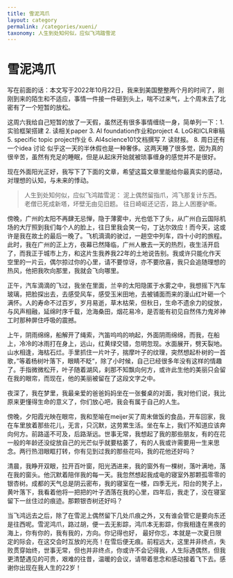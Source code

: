 ```yaml
---
title: 雪泥鸿爪
layout: category
permalink: /categories/xueni/
taxonomy: 人生到处知何似，应似飞鸿踏雪泥
---
```


# 雪泥鸿爪

写在前面的话：本文写于2022年10月22日，我来到美国整整两个月的时间了，刚刚到来的陌生和不适应，事情一件接一件砸到头上，喘不过来气，上个周末去了北密有了一个短暂的放松。

这周六我给自己短暂的放了一天假，虽然还有很多事情缠绕一身，简单列一下：1. 实验框架搭建 2. 读相关paper 3. AI foundation作业和project 4. LoG和ICLR审稿 5. specific topic project作业 6. AI4science101文档撰写 7. 读财报。 8. 周日还有一个idea 讨论 似乎这一天的半休假也是一种奢侈。这两天睡了很多觉，因为真的很辛苦，虽然有充足的睡眠，但是从起床开始就被琐事缠身的感觉并不是很好。

现在外面阳光正好，我写下了下面的文章，希望这篇文章里能给你最真实的感动，对理想的认知，与未来的悸动。

> 人生到处知何似，应似飞鸿踏雪泥：
> 泥上偶然留指爪，鸿飞那复计东西。
> 老僧已死成新塔，坏壁无由见旧题。
> 往日崎岖还记否，路上人困蹇驴嘶。



傍晚，广州的太阳不再肆无忌惮，隐于薄雾中，光也低下了头，从广州白云国际机场的大厅照到我们每个人的脸上，往日里我会笑一句，丁达尔效应！而今天，这或许是我在故土的最后一晚了。飞机滴滴的驶过，一趟空中列车，四十小时的旅程。此时，我在广州的正上方，夜幕已然降临，广州人散去一天的热烈，夜生活开启了，而我正于城市上方，和这片生我养我22年的土地说告别。我或许只能化作天空里的一片云，偶尔掠过你的心里，请不要惊讶，亦不要欣喜，我只会追随理想的热风，他把我吹向那里，我就会飞向哪里。

正午，汽车滴滴的飞过，我坐在里面，兰辛的太阳隐匿于水雾之中，我想摇下汽车玻璃，把脸探出去，去感受风车，感受玉米田地，去被铺面而来的漫山红叶砸一个满怀。人的寿命不过百岁，岁月易逝，草木枯荣，但秋日，生命不遗余力的绽放，与风声相融，延绵时序千载，沧海桑田，烟花易冷，是否能有初见自然伟力鬼斧神工时那种屏住呼吸的震撼。

上午，阴雨绵绵，船解开了绳索，汽笛呜呜的响起，外面阴雨绵绵，而我，在船上，冷冷的冰雨打在身上，远山，红黄绿交错，忽明忽现。水面展开，劈天裂地。山水相逢，海枯石烂。手里抓住一片叶子，揣摩叶子的纹理，突然想起朴树的一首歌，”等着杨树叶落下，眼睛不眨“，除了小时候，自己已经很多年没有这样的情趣了。手指微微松开，叶子随着湖风，刹那不知飘向何方，或许此生他的美丽只会留在我的眼帘，而现在，他的美丽被留在了这段文字之中。

夜深了，我在梦里，我最亲爱的爸爸妈妈坐在一张餐桌的对面，我对他们说，我比原来更懂得生命的意义了，你们放心吧，我会有属于自己的人生。

傍晚，夕阳霞光映在眼帘，我和至喻在meijer买了周末做饭的食品，开车回家，我在车里放着那些花儿，无言，只沉默，这劳累生活。坐在车上，我们不知道应该奔向何方。前路遥不可及，后路渐远。世事无常，我想起了我的那些朋友，有的在花一般的年龄还没绽放自己的光芒似乎就要枯萎了，有的人我或许需要用一生来思念。两行热泪眼眶打转，你有见到过我的那些花吗，我的花他还好吗？

清晨，我睁开双眼，拉开百叶窗，阳光洒进来，我的窗外有一棵树，落叶满地，落在我的窗头。他沉默着陪伴我的每一天。我忽然想起我成电的寝室外那颗孤零零的银杏树。成都的天气总是阴云密布，我的寝室在一楼，四季无光，阳台的凳子上，黄叶落下，我看着他将一把把的叶子洒落在我的心里，四年后，我走了，没在寝室留下一丝住过的痕迹。那颗银杏树还好吗？

当飞鸿远去之后，除了在雪泥上偶然留下几处爪痕之外，又有谁会管它是要向东还是往西呢。雪泥鸿爪，路过胡，便一去无影踪，鸿爪本无影踪，你我相逢在黑夜的海上，你有你的，我有我的，方向。你记得也好， 最好你忘，本就是一次夏日限定的际会，在这交会时互放的光亮！在雪后便无痕。前程远大，这里并非终点，失败贯穿始终，世事无常，但也并非终点，你或许不会记得我，人生际遇偶然，但我更清楚遇见的可贵，艰难的往昔，温暖的会议，请带着思念和感动接着飞下去。感谢你出现在我人生的22岁！




